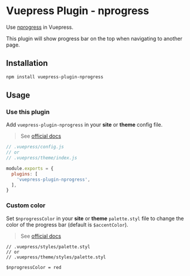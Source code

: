 # Vuepress Plugin - nprogress

Use [nprogress](https://github.com/rstacruz/nprogress) in Vuepress.

This plugin will show progress bar on the top when navigating to another page.

## Installation

```sh
npm install vuepress-plugin-nprogress
```

## Usage

### Use this plugin

Add `vuepress-plugin-nprogress` in your __site__ or __theme__ config file.

> See [official docs](https://vuepress.vuejs.org/plugin/using-a-plugin.html)

```js
// .vuepress/config.js
// or
// .vuepress/theme/index.js

module.exports = {
  plugins: [
    'vuepress-plugin-nprogress',
  ],
}
```

### Custom color

Set `$nprogressColor` in your __site__ or __theme__ `palette.styl` file to change the color of the progress bar (default is `$accentColor`).

> See [official docs](https://vuepress.vuejs.org/config/#palette-styl)

```stylus
// .vuepress/styles/palette.styl
// or
// .vuepress/theme/styles/palette.styl

$nprogressColor = red
```

